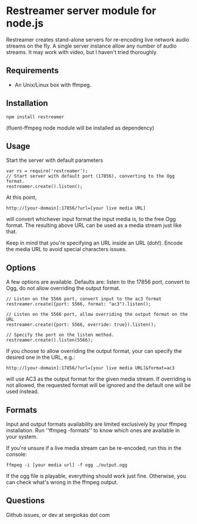 # Restreamer server module for node.js
Restreamer creates stand-alone servers for re-encoding live network audio streams on the fly. 
A single server instance allow any number of audio streams. It may work with video, but I haven't tried thoroughly. 

## Requirements 
- An Unix/Linux box with ffmpeg.

## Installation

	npm install restreamer

(fluent-ffmpeg node module will be installed as dependency)  

## Usage
Start the server with default parameters
	
	var rs = require('restreamer');
	// Start server with default port (17856), converting to the Ogg format.
	restreamer.create().listen();

At this point, 

	http://[your-domain]:17856/?url=[your live media URL]
	
will convert whichever input format the input media is, to the free Ogg format. The resulting above URL can be used as a media stream just like that. 

Keep in mind that you're specifying an URL inside an URL (doh!). Encode the media URL to avoid special characters issues.   

## Options
A few options are available. Defaults are: listen to the 17856 port, convert to Ogg, do not allow overriding the output format.

	// Listen on the 5566 port, convert input to the ac3 format
	restreamer.create({port: 5566, format: "ac3").listen();

	// Listen on the 5566 port, allow overriding the output format on the URL
	restreamer.create({port: 5566, override: true}).listen();

	// Specify the port on the listen method.
	restreamer.create().listen(5566);

If you choose to allow overriding the output format, your can specify the desired one in the URL, e.g.:

	http://[your-domain]:17856/?url=[your live media URL]&format=ac3
	
will use AC3 as the output format for the given media stream. If overriding is not allowed, the requested format will be ignored and the default one will be used instead.

## Formats
Input and output formats availability are limited exclusively by your ffmpeg installation. Run ''ffmpeg -formats'' to know which ones are available in your system.   

If you're unsure if a live media stream can be re-encoded, run this in the console:

	ffmpeg -i [your media url] -f ogg ./output.ogg

If the ogg file is playable, everything should work just fine. Otherwise, you can check what's wrong in the ffmpeg output. 

## Questions
Github issues, or dev at sergiokas dot com 
